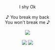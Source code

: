 <p align="center">

<br>
I shy Ok
<br>
<br>
♪ You break my back 
<br>
You won't break me ♪
<br>
<br>
<img src="https://xyz.crd.co/assets/images/gallery16/8d27b9b7.gif?v=de6feabd">
<br>
<br>
<img src="https://watermelon.crd.co/assets/images/gallery21/fe47a72d.gif?v=6332de85">
<img src="https://watermelon.crd.co/assets/images/gallery21/a65d0947.gif?v=6332de85">










<!--
**deathdelivery/deathdelivery** is a ✨ _special_ ✨ repository because its `README.md` (this file) appears on your GitHub profile.

Here are some ideas to get you started:

- 🔭 I’m currently working on ...
- 🌱 I’m currently learning ...
- 👯 I’m looking to collaborate on ...
- 🤔 I’m looking for help with ...
- 💬 Ask me about ...
- 📫 How to reach me: ...
- 😄 Pronouns: ...
- ⚡ Fun fact: ...
-->
